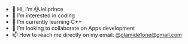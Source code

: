 - 👋 Hi, I’m @Jeliprince
- 👀 I’m interested in coding
- 🌱 I’m currently learning C++
- 💞️ I’m looking to collaborate on Apps development
- 📫 How to reach me directly on my email: @olamide1one@gmail.com 

<!---
Jeliprince/Jeliprince is a ✨ special ✨ repository because its `README.md` (this file) appears on your GitHub profile.
You can click the Preview link to take a look at your changes.
--->
